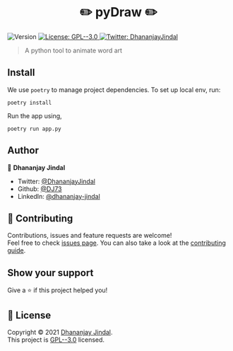 <h1 align="center">✏️ pyDraw ✏️</h1>
<p>
  <img alt="Version" src="https://img.shields.io/badge/version-0.1.0-blue.svg?cacheSeconds=2592000" />
  <a href="https://github.com/Oregano7/pyDraw/blob/main/LICENSE" target="_blank">
    <img alt="License: GPL--3.0" src="https://img.shields.io/badge/License-GPL--3.0-yellow.svg" />
  </a>
  <a href="https://twitter.com/DhananjayJindal" target="_blank">
    <img alt="Twitter: DhananjayJindal" src="https://img.shields.io/twitter/follow/DhananjayJindal.svg?style=social" />
  </a>
</p>

> A python tool to animate word art

## Install
We use `poetry` to manage project dependencies. To set up local env, run:
```shell
poetry install
```
Run the app using,
```shell
poetry run app.py
```
## Author

👤 **Dhananjay Jindal**

* Twitter: [@DhananjayJindal](https://twitter.com/DhananjayJindal)
* Github: [@DJ73](https://github.com/DJ73)
* LinkedIn: [@dhananjay-jindal](https://linkedin.com/in/dhananjay-jindal)

## 🤝 Contributing

Contributions, issues and feature requests are welcome!<br />Feel free to check [issues page](https://github.com/Oregano7/pyDraw/issues). You can also take a look at the [contributing guide](https://github.com/Oregano7/pyDraw/blob/main/CONTRIBUTING.md).

## Show your support

Give a ⭐️ if this project helped you!

## 📝 License

Copyright © 2021 [Dhananjay Jindal](https://github.com/DJ73).<br />
This project is [GPL--3.0](https://github.com/Oregano7/pyDraw/blob/main/LICENSE) licensed.